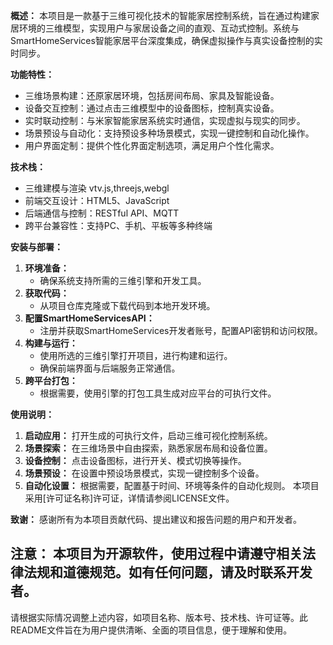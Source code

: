 **概述：**
本项目是一款基于三维可视化技术的智能家居控制系统，旨在通过构建家居环境的三维模型，实现用户与家居设备之间的直观、互动式控制。系统与SmartHomeServices智能家居平台深度集成，确保虚拟操作与真实设备控制的实时同步。


**功能特性：**
- 三维场景构建：还原家居环境，包括房间布局、家具及智能设备。
- 设备交互控制：通过点击三维模型中的设备图标，控制真实设备。
- 实时联动控制：与米家智能家居系统实时通信，实现虚拟与现实的同步。
- 场景预设与自动化：支持预设多种场景模式，实现一键控制和自动化操作。
- 用户界面定制：提供个性化界面定制选项，满足用户个性化需求。


**技术栈：**
- 三维建模与渲染 vtv.js,threejs,webgl
- 前端交互设计：HTML5、JavaScript
- 后端通信与控制：RESTful API、MQTT
- 跨平台兼容性：支持PC、手机、平板等多种终端


**安装与部署：**
1. **环境准备：**
   - 确保系统支持所需的三维引擎和开发工具。
2. **获取代码：**
   - 从项目仓库克隆或下载代码到本地开发环境。
3. **配置SmartHomeServicesAPI：**
   - 注册并获取SmartHomeServices开发者账号，配置API密钥和访问权限。
4. **构建与运行：**
   - 使用所选的三维引擎打开项目，进行构建和运行。
   - 确保前端界面与后端服务正常通信。
5. **跨平台打包：**
   - 根据需要，使用引擎的打包工具生成对应平台的可执行文件。



**使用说明：**
1. **启动应用：** 打开生成的可执行文件，启动三维可视化控制系统。
2. **场景探索：** 在三维场景中自由探索，熟悉家居布局和设备位置。
3. **设备控制：** 点击设备图标，进行开关、模式切换等操作。
4. **场景预设：** 在设置中预设场景模式，实现一键控制多个设备。
5. **自动化设置：** 根据需要，配置基于时间、环境等条件的自动化规则。
本项目采用[许可证名称]许可证，详情请参阅LICENSE文件。



**致谢：**
感谢所有为本项目贡献代码、提出建议和报告问题的用户和开发者。



**注意：**
本项目为开源软件，使用过程中请遵守相关法律法规和道德规范。如有任何问题，请及时联系开发者。
---
请根据实际情况调整上述内容，如项目名称、版本号、技术栈、许可证等。此README文件旨在为用户提供清晰、全面的项目信息，便于理解和使用。
